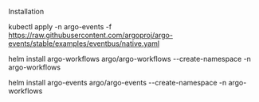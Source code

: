 Installation

kubectl apply -n argo-events -f https://raw.githubusercontent.com/argoproj/argo-events/stable/examples/eventbus/native.yaml

helm install argo-workflows argo/argo-workflows --create-namespace -n argo-workflows

helm install argo-events  argo/argo-events --create-namespace -n argo-workflows